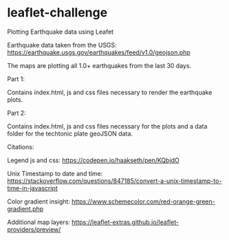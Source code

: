 # leaflet-challenge
Plotting Earthquake data using Leafet

Earthquake data taken from the USGS: https://earthquake.usgs.gov/earthquakes/feed/v1.0/geojson.php

The maps are plotting all 1.0+ earthquakes from the last 30 days.

Part 1:

Contains index.html, js and css files necessary to render the earthquake plots.

Part 2: 

Contains index.html, js and css files necessary for the plots and a data folder for the techtonic plate geoJSON data.

Citations:

Legend js and css: https://codepen.io/haakseth/pen/KQbjdO

Unix Timestamp to date and time: https://stackoverflow.com/questions/847185/convert-a-unix-timestamp-to-time-in-javascript

Color gradient insight:
https://www.schemecolor.com/red-orange-green-gradient.php

Additional map layers:
https://leaflet-extras.github.io/leaflet-providers/preview/

